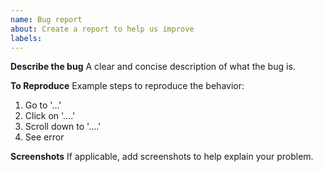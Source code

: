 ```yaml
---
name: Bug report
about: Create a report to help us improve
labels: 
---
```


**Describe the bug**
A clear and concise description of what the bug is.

**To Reproduce**
Example steps to reproduce the behavior: 
1. Go to '...'
2. Click on '....'
3. Scroll down to '....'
4. See error

**Screenshots**
If applicable, add screenshots to help explain your problem.
